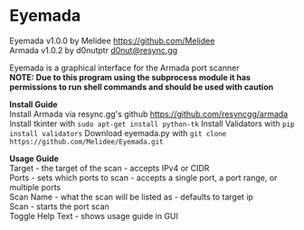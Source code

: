 # Eyemada  
Eyemada v1.0.0 by Melidee <https://github.com/Melidee>  
Armada v1.0.2 by d0nutptr <d0nut@resync.gg>  

Eyemada is a graphical interface for the Armada port scanner  
**NOTE: Due to this program using the subprocess module it has permissions to run shell commands and should be used with caution**

**Install Guide**  
    Install Armada via resync.gg's github <https://github.com/resyncgg/armada>  
    Install tkinter with `sudo apt-get install python-tk`
    Install Validators with `pip install validators`
    Download eyemada.py with `git clone https://github.com/Melidee/Eyemada.git`  

**Usage Guide**  
    Target - the target of the scan - accepts IPv4 or CIDR  
    Ports - sets which ports to scan - accepts a single port, a port range, or multiple ports  
    Scan Name - what the scan will be listed as - defaults to target ip  
    Scan - starts the port scan  
    Toggle Help Text - shows usage guide in GUI  
